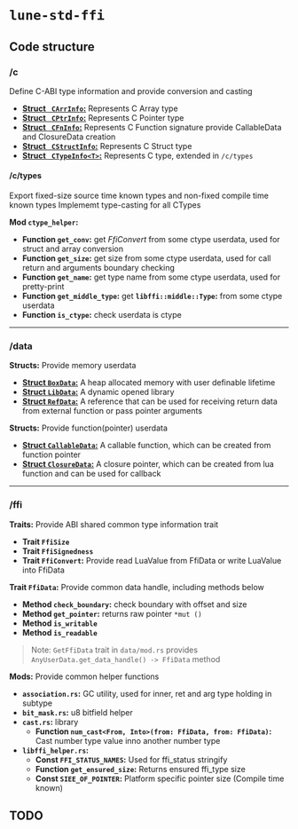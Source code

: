# `lune-std-ffi`

## Code structure

### /c

Define C-ABI type information and provide conversion and casting

- [**Struct ` CArrInfo`:**](./src/c/struct_info.rs) Represents C Array type
- [**Struct ` CPtrInfo`:**](./src/c/ptr_info.rs) Represents C Pointer type
- [**Struct ` CFnInfo`:**](./src/c/fn_info.rs) Represents C Function signature
  provide CallableData and ClosureData creation
- [**Struct ` CStructInfo`:**](./src/c/struct_info.rs) Represents C Struct type
- [**Struct ` CTypeInfo<T>`:**](./src/c/type_info.rs) Represents C type, extended in `/c/types`

#### /c/types

Export fixed-size source time known types and non-fixed compile time known types
Implememt type-casting for all CTypes

**Mod `ctype_helper`:**

- **Function `get_conv`:**
  get _FfiConvert_ from some ctype userdata, used for struct and array conversion
- **Function `get_size`:**
  get size from some ctype userdata, used for call return and arguments boundary checking
- **Function `get_name`:**
  get type name from some ctype userdata, used for pretty-print
- **Function `get_middle_type`:**
  get **`libffi::middle::Type`:** from some ctype userdata
- **Function `is_ctype`:** check userdata is ctype

---

### /data

**Structs:** Provide memory userdata

- [**Struct `BoxData`:**](./src/data/box_data/mod.rs) A heap allocated memory with user definable lifetime
- [**Struct `LibData`:**](./src/data/lib_data.rs) A dynamic opened library
- [**Struct `RefData`:**](./src/data/ref_data/mod.rs) A reference that can be used for receiving return data from external function or pass pointer arguments

**Structs:** Provide function(pointer) userdata

- [**Struct `CallableData`:**](./src/data/callable_data.rs) A callable function, which can be created from function pointer
- [**Struct `ClosureData`:**](./src/data/closure_data.rs) A closure pointer, which can be created from lua function and can be used for callback

---

### /ffi

**Traits:** Provide ABI shared common type information trait

- **Trait `FfiSize`**
- **Trait `FfiSignedness`**
- **Trait `FfiConvert`:** Provide read LuaValue from FfiData or write LuaValue into FfiData

**Trait `FfiData`:** Provide common data handle, including methods below

- **Method `check_boundary`:** check boundary with offset and size
- **Method `get_pointer`:** returns raw pointer `*mut ()`
- **Method `is_writable`**
- **Method `is_readable`**

> Note: `GetFfiData` trait in `data/mod.rs` provides `AnyUserData.get_data_handle() -> FfiData` method

**Mods:** Provide common helper functions

- **`association.rs`:** GC utility, used for inner, ret and arg type holding in subtype
- **`bit_mask.rs`:** u8 bitfield helper
- **`cast.rs`:** library
  - **Function `num_cast<From, Into>(from: FfiData, from: FfiData)`:**
    Cast number type value inno another number type
- **`libffi_helper.rs`:**
  - **Const `FFI_STATUS_NAMES`:** Used for ffi_status stringify
  - **Function `get_ensured_size`:** Returns ensured ffi_type size
  - **Const `SIEE_OF_POINTER`:** Platform specific pointer size (Compile time known)

## TODO
